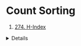 # Count Sorting
1. [274. H-Index](https://leetcode.com/problems/h-index/)  
<details>
    
    ```python
        def hIndex(self, citations: List[int]) -> int:
          count = [0] * (len(citations) + 1)
          for c in citations:
              if c > len(citations):
                  count[len(citations)] += 1
              else:
                  count[c] += 1
          
          total = 0
          for i in range(len(count) - 1, -1, -1):
              total += count[i]
              if total >= i:
                  return i
          
          return 0
    ```
</details>
